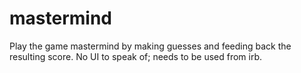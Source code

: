 mastermind
==========

Play the game mastermind by making guesses and feeding back the resulting
score.  No UI to speak of; needs to be used from irb.
